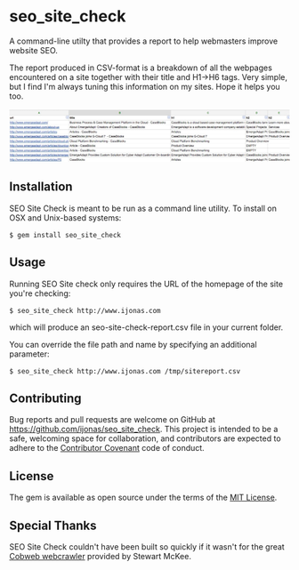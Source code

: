 # seo_site_check

A command-line utilty that provides a report to help webmasters improve website SEO.

The report produced in CSV-format is a breakdown of all the webpages encountered on a site together with their title and H1->H6 tags.
Very simple, but I find I'm always tuning this information on my sites. Hope it helps you too.

![Image of SEO Site Report](https://raw.githubusercontent.com/ijonas/seo_site_check/master/assets/seo_site_check_screenshot.jpg)

## Installation

SEO Site Check is meant to be run as a command line utility. To install on OSX and Unix-based systems:

    $ gem install seo_site_check

## Usage

Running SEO Site check only requires the URL of the homepage of the site you're checking:

    $ seo_site_check http://www.ijonas.com

which will produce an seo-site-check-report.csv file in your current folder.

You can override the file path and name by specifying an additional parameter:

    $ seo_site_check http://www.ijonas.com /tmp/sitereport.csv

## Contributing

Bug reports and pull requests are welcome on GitHub at https://github.com/ijonas/seo_site_check. This project is intended to be a safe, welcoming space for collaboration, and contributors are expected to adhere to the [Contributor Covenant](contributor-covenant.org) code of conduct.


## License

The gem is available as open source under the terms of the [MIT License](http://opensource.org/licenses/MIT).

## Special Thanks

SEO Site Check couldn't have been built so quickly if it wasn't for the great [Cobweb webcrawler](https://github.com/stewartmckee/cobweb) provided by Stewart McKee.
